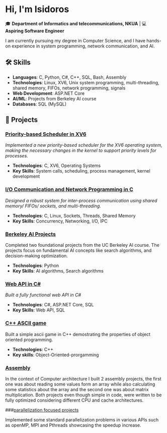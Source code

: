 # Hi, I'm Isidoros 

🎓 **Department of Informatics and telecommunications, NKUA** | 💻 **Aspiring Software Engineer**

I am currently pursuing my degree in Computer Science, and I have hands-on experience in system programming, network communication, and AI. 

## 🛠 Skills

- **Languages**: C, Python, C#, C++, SQL, Bash, Assembly
- **Technologies**: Linux, XV6, Unix system programming, multi-threading, shared memory, FIFOs, network programming, signals
- **Web Development**:  ASP.NET Core
- **AI/ML**: Projects from Berkeley AI course
- **Databases**: SQL (MySQL)

## 🔭 Projects

### [Priority-based Scheduler in XV6](#)
*Implemented a new priority-based scheduler for the XV6 operating system, making the necessary changes in the kernel to support priority levels for processes.*

- **Technologies**: C, XV6, Operating Systems
- **Key Skills**: System calls, scheduling, process management, kernel development

### [I/O Communication and Network Programming in C](#)
*Designed a robust system for inter-process communication using shared memory/ FIFOs/ sockets, and multi-threading.*

- **Technologies**: C, Linux, Sockets, Threads, Shared Memory
- **Key Skills**: Concurrency, Networking, I/O, IPC

### [Berkeley AI Projects](#)
Completed two foundational projects from the UC Berkeley AI course. The projects focus on fundamental AI concepts like search algorithms, and decision-making optimization. 

- **Technologies**: Python
- **Key Skills**: AI algorithms, Search algorithms

### [Web API in C#](#)
*Built a fully functional web API in C#*

- **Technologies**: C#, ASP.NET Core, SQL
- **Key Skills**:  Web API, SQL


### [C++ ASCII game](#)
Built a simple ascii game in C++ demostrating the properties of object oriented programming. 

- **Technologies**: C++
- **Key skills**: Object-Oriented-prorgamming

### [Assembly](#)
In the context of Computer architecture I built 2 assembly projects, the first one was about reading some values form an array while also calculating some statistics about the array and the second one was about matrix multiplication. Both projects even though simple in code, were written to be fully optimized considering different CPU and cache architectures.

###[parallelization focused projects](#)

Implemented some standard parallelization problems in various APIs such as openMP, MPI and Pthreads showcasing the speedup increase.


  


